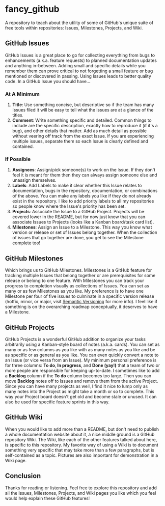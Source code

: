 # fancy_github

A repository to teach about the utility of some of GitHub's unique suite of free tools within repositories: Issues, Milestones, Projects, and Wiki.

## GitHub Issues

GitHub Issues is a great place to go for collecting everything from bugs to enhancements (a.k.a. feature requests) to planned documentation updates and anything in-between.  Adding small and specific details while you remember them can prove critical to not forgetting a small feature or bug mentioned or discovered in passing.  Using Issues leads to better quality code.  In a GitHub Issue you should have...

### At A Minimum

1. **Title**: Use something concise, but descriptive so if the team has many Issues filed it will be easy to tell what the issues are at a glance of the titles.
2. **Comment**: Write something specific and detailed.  Common things to include are the specific description, exactly how to reproduce it (if it's a bug), and other details that matter.  Add as much detail as possible without veering off track from the exact Issue.  If you are experiencing multiple issues, separate them so each Issue is clearly defined and contained.

### If Possible

1. **Assignees**: Assign/pick someone(s) to work on the Issue.  If they don't feel it is meant for them then they can always assign someone else and unassign themselves.
2. **Labels**: Add Labels to make it clear whether this Issue relates to documentation, bugs in the repository, documentation, or combinations of the above.  You can make any labels you like if they do not already exist in the repository.  I like to add priority labels to all my repositories so people know where the Issue's priority has been set.
3. **Projects**: Associate the Issue to a GitHub Project.  Projects will be covered lower in the README, but for now just know that you can associate Issues to Projects (looks like a Kanban board/task card list).
4. **Milestones**: Assign an Issue to a Milestone.  This way you know what version or release or set of Issues belong together.  When the collection of issues that go together are done, you get to see the Milestone complete too!

## GitHub Milestones

Which brings us to GitHub Milestones.  Milestones is a GitHub feature for tracking multiple Issues that belong together or are prerequisites for some release or belong to one feature.  With Milestones you can track your progress to completion visually as collections of Issues.  You can set as many or as few Milestones as you like.  My preference is to have one Milestone per four of five issues to culminate in a specific version release (hotfix, minor, or major, visit [Semantic Versioning](https://semver.org/) for more info).  I feel like if something is on the overarching roadmap conceptually, it deserves to have a Milestone.

## GitHub Projects

GitHub Projects is a wonderful GitHub addition to organize your tasks arbitrarily using a Kanban-style board of notes (a.k.a. cards).  You can set as many or as few columns as you like with as many notes as you like and be as specific or as general as you like.  You can even quickly convert a note to an Issue (or vice versa from an Issue).  My minimum personal preference is for three columns: **To do**, **In progress**, and **Done (yay!)** that a team of two or more people are responsible for keeping up-to-date.  I sometimes like to add a **Backlog** column if the **To do** column becomes too large.  Then you can move **Backlog** notes off to Issues and remove them from the active Project.  Since you can have many projects as well, I find it nice to lump only as many notes into the Project as might take a month or so to complete.  This way your Project board doesn't get old and become stale or unused.  It can also be used for specific feature sprints in this way.

## GitHub Wiki

When you would like to add more than a README, but don't need to publish a whole documentation website about it, a nice middle ground is a GitHub repository Wiki.  The Wiki, like each of the other features talked about here, is specific to this repository.  My favorite way of using a Wiki is to document something very specific that may take more than a few paragraphs, but is self-contained as a topic.  Pictures are also important for demonstration in a Wiki page.

## Conclusion

Thanks for reading or listening.  Feel free to explore this repository and add all the Issues, Milestones, Projects, and Wiki pages you like which you feel would help explain these GitHub features!
